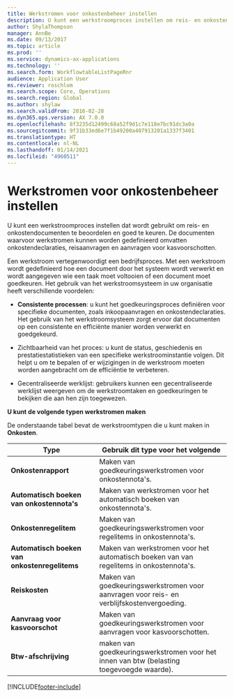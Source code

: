 ```yaml
---
title: Werkstromen voor onkostenbeheer instellen
description: U kunt een werkstroomproces instellen om reis- en onkostendocumenten te beoordelen en goed te keuren.
author: ShylaThompson
manager: AnnBe
ms.date: 09/13/2017
ms.topic: article
ms.prod: ''
ms.service: dynamics-ax-applications
ms.technology: ''
ms.search.form: WorkflowtableListPageRnr
audience: Application User
ms.reviewer: roschlom
ms.search.scope: Core, Operations
ms.search.region: Global
ms.author: shylaw
ms.search.validFrom: 2016-02-28
ms.dyn365.ops.version: AX 7.0.0
ms.openlocfilehash: 8f3235d12499c68a52f9d1c7e118e7bc91dc3a0a
ms.sourcegitcommit: 9f31b33ed6e7f1b49200a407913201a1337f3401
ms.translationtype: HT
ms.contentlocale: nl-NL
ms.lasthandoff: 01/14/2021
ms.locfileid: "4960511"
---
```

# <a name="set-up-expense-management-workflows"></a>Werkstromen voor onkostenbeheer instellen

U kunt een werkstroomproces instellen dat wordt gebruikt om reis- en onkostendocumenten te beoordelen en goed te keuren. De documenten waarvoor werkstromen kunnen worden gedefinieerd omvatten onkostendeclaraties, reisaanvragen en aanvragen voor kasvoorschotten.

Een werkstroom vertegenwoordigt een bedrijfsproces. Met een werkstroom wordt gedefinieerd hoe een document door het systeem wordt verwerkt en wordt aangegeven wie een taak moet voltooien of een document moet goedkeuren. Het gebruik van het werkstroomsysteem in uw organisatie heeft verschillende voordelen:

-   **Consistente processen**: u kunt het goedkeuringsproces definiëren voor specifieke documenten, zoals inkoopaanvragen en onkostendeclaraties. Het gebruik van het werkstroomsysteem zorgt ervoor dat documenten op een consistente en efficiënte manier worden verwerkt en goedgekeurd.

-   Zichtbaarheid van het proces: u kunt de status, geschiedenis en prestatiestatistieken van een specifieke werkstroominstantie volgen. Dit helpt u om te bepalen of er wijzigingen in de werkstroom moeten worden aangebracht om de efficiëntie te verbeteren.

-   Gecentraliseerde werklijst: gebruikers kunnen een gecentraliseerde werklijst weergeven om de werkstroomtaken en goedkeuringen te bekijken die aan hen zijn toegewezen. 

**U kunt de volgende typen werkstromen maken**

De onderstaande tabel bevat de werkstroomtypen die u kunt maken in **Onkosten**.


|              <strong>Type</strong>              |                   <strong>Gebruik dit type voor het volgende</strong>                   |
|-------------------------------------------------|-----------------------------------------------------------------------|
|         <strong>Onkostenrapport</strong>         |            Maken van goedkeuringswerkstromen voor onkostennota's.             |
|  <strong>Automatisch boeken van onkostennota's</strong>   |        Maken van werkstromen voor het automatisch boeken van onkostennota's.        |
|       <strong>Onkostenregelitem</strong>        |     Maken van goedkeuringswerkstromen voor regelitems in onkostennota's.      |
| <strong>Automatisch boeken van onkostenregelitems</strong> | Maken van werkstromen voor het automatisch boeken van van regelitems in onkostennota's. |
|       <strong>Reiskosten</strong>       |          Maken van goedkeuringswerkstromen voor aanvragen voor reis- en verblijfskostenvergoeding.           |
|      <strong>Aanvraag voor kasvoorschot</strong>      |         Maken van goedkeuringswerkstromen voor aanvragen voor kasvoorschotten.          |
|        <strong>Btw-afschrijving</strong>        | maken van goedkeuringswerkstromen voor het innen van btw (belasting toegevoegde waarde).  |



[!INCLUDE[footer-include](../includes/footer-banner.md)]